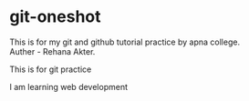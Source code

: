 # git-oneshot
This is for my git and github tutorial practice by apna college.
<br>
Auther - Rehana Akter.
<br>
<p>This is for git practice</p>
<p>I am learning web development</p>
